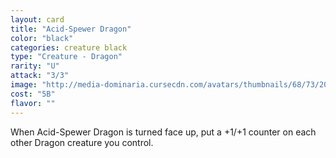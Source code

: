 ```yaml
---
layout: card
title: "Acid-Spewer Dragon"
color: "black"
categories: creature black
type: "Creature - Dragon"
rarity: "U"
attack: "3/3"
image: "http://media-dominaria.cursecdn.com/avatars/thumbnails/68/73/200/283/635612639223039593.png"
cost: "5B"
flavor: ""
---
```


When Acid-Spewer Dragon is turned face up, put a +1/+1 counter on each other Dragon creature you control.
